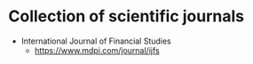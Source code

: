 # Collection of scientific journals

- International Journal of Financial Studies
  - https://www.mdpi.com/journal/ijfs
